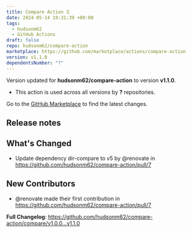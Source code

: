 ```yaml
---
title: Compare Action 🔃
date: 2024-05-14 19:31:39 +00:00
tags:
  - hudsonm62
  - GitHub Actions
draft: false
repo: hudsonm62/compare-action
marketplace: https://github.com/marketplace/actions/compare-action
version: v1.1.0
dependentsNumber: "?"
---
```



Version updated for **hudsonm62/compare-action** to version **v1.1.0**.
- This action is used across all versions by **?** repositories.

Go to the [GitHub Marketplace](https://github.com/marketplace/actions/compare-action) to find the latest changes.

## Release notes

## What's Changed
* Update dependency dir-compare to v5 by @renovate in https://github.com/hudsonm62/compare-action/pull/7

## New Contributors
* @renovate made their first contribution in https://github.com/hudsonm62/compare-action/pull/7

**Full Changelog**: https://github.com/hudsonm62/compare-action/compare/v1.0.0...v1.1.0
